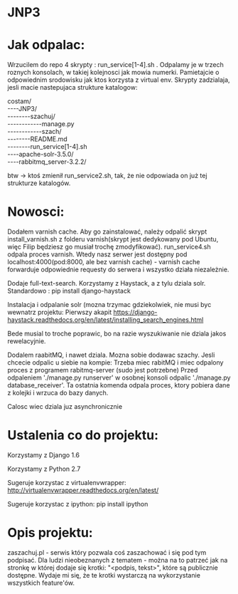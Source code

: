 JNP3
====

Jak odpalac:
============
Wrzucilem do repo 4 skrypty : run_service[1-4].sh .
Odpalamy je w trzech roznych konsolach, w takiej kolejnosci jak mowia numerki. Pamietajcie o odpowiednim srodowisku jak ktos korzysta z virtual env. Skrypty zadzialaja, jesli macie nastepujaca strukture katalogow:

costam/<br>
----JNP3/<br>
--------szachuj/ <br>
------------manage.py <br>
------------szach/ <br>
--------README.md <br>
--------run_service[1-4].sh <br>
----apache-solr-3.5.0/ <br>
----rabbitmq_server-3.2.2/ <br>

btw -> ktoś zmienił run_service2.sh, tak, że nie odpowiada on już tej strukturze katalogów.

Nowosci:
========

Dodałem varnish cache. Aby go zainstalować, należy odpalić skrypt install_varnish.sh z folderu varnish(skrypt jest dedykowany pod Ubuntu, więc Filip będziesz go musiał trochę zmodyfikować). run_service4.sh odpala proces varnish.
Wtedy nasz serwer jest dostępny pod localhost:4000(pod:8000, ale bez varnish cache) - varnish cache forwarduje odpowiednie requesty do serwera i wszystko działa niezależnie. 

Dodaje full-text-search. Korzystamy z Haystack, a z tylu dziala solr. Standardowo : pip install django-haystack


Instalacja i odpalanie solr (mozna trzymac gdziekolwiek, nie musi byc wewnatrz projektu:
Pierwszy akapit https://django-haystack.readthedocs.org/en/latest/installing_search_engines.html



Bede musial to troche poprawic, bo na razie wyszukiwanie nie dziala jakos rewelacyjnie.


Dodalem raabitMQ, i nawet dziala. Mozna sobie dodawac szachy.
Jesli chcecie odpalic u siebie na kompie:
Trzeba miec rabitMQ i miec odpalony proces z programem rabitmq-server (sudo jest potrzebne)
Przed odpaleniem './manage.py runserver' w osobnej konsoli odpalic './manage.py database_receiver'.
   Ta ostatnia komenda odpala proces, ktory pobiera dane z kolejki i wrzuca do bazy danych.

Calosc wiec dziala juz asynchronicznie

Ustalenia co do projektu:
=========================

Korzystamy z Django 1.6

Korzystamy z Python 2.7


Sugeruje korzystac z virtualenvwrapper: http://virtualenvwrapper.readthedocs.org/en/latest/

Sugeruje korzystac z ipython: pip install ipython

Opis projektu:
==============

zaszachuj.pl - serwis który pozwala coś zaszachować i się pod tym podpisać. Dla ludzi nieobeznanych z tematem - można na to patrzeć jak na stronkę w której dodaje się krotki: "<podpis, tekst>", które są publicznie dostępne. Wydaje mi się, że te krotki wystarczą na wykorzystanie wszystkich feature'ów.
